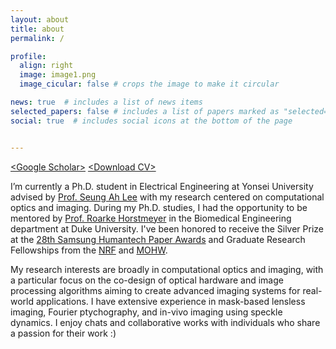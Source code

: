 ```yaml
---
layout: about
title: about
permalink: /

profile:
  align: right
  image: image1.png
  image_cicular: false # crops the image to make it circular

news: true  # includes a list of news items
selected_papers: false # includes a list of papers marked as "selected={true}"
social: true  # includes social icons at the bottom of the page


---
```


[\<Google Scholar\>](https://scholar.google.com/citations?user=vkm0OSoAAAAJ&hl=en) [\<Download CV\>](https://drive.google.com/file/d/1GPf-75I7dchSuVe8-0HYK-kmRek1Rr6t/view?usp=sharing)

I’m currently a Ph.D. student in Electrical Engineering at Yonsei University advised by [Prof. Seung Ah Lee](https://sites.google.com/oisl.me/oisl/) with my research centered on computational optics and imaging. During my Ph.D. studies, I had the opportunity to be mentored by [Prof. Roarke Horstmeyer](http://horstmeyer.pratt.duke.edu/) in the Biomedical Engineering department at Duke University. I've been honored to receive the Silver Prize at the [28th Samsung Humantech Paper Awards](https://humantech.samsung.com/saitext/index.jsp) and Graduate Research Fellowships from the [NRF](https://www.nrf.re.kr/eng/index) and [MOHW](https://www.mohw.go.kr/eng/index.jsp).

My research interests are broadly in computational optics and imaging, with a particular focus on the co-design of optical hardware and image processing algorithms aiming to create advanced imaging systems for real-world applications. I have extensive experience in mask-based lensless imaging, Fourier ptychography, and in-vivo imaging using speckle dynamics. I enjoy chats and collaborative works with individuals who share a passion for their work :)

